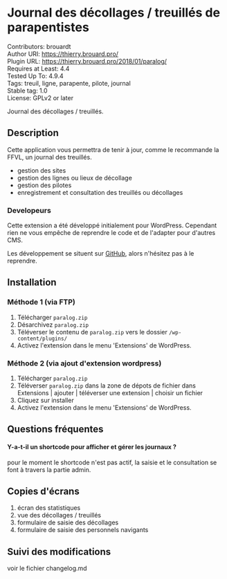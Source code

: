 # Journal des décollages / treuillés de parapentistes  
Contributors: brouardt  
Author URI: https://thierry.brouard.pro/  
Plugin URL: https://thierry.brouard.pro/2018/01/paralog/  
Requires at Least: 4.4  
Tested Up To: 4.9.4  
Tags: treuil, ligne, parapente, pilote, journal  
Stable tag: 1.0  
License: GPLv2 or later  

Journal des décollages / treuillés.

## Description

Cette application vous permettra de tenir à jour, comme le recommande la FFVL, un journal des treuillés.

* gestion des sites
* gestion des lignes ou lieux de décollage
* gestion des pilotes
* enregistrement et consultation des treuillés ou décollages

### Developeurs

Cette extension a été développé initialement pour WordPress. Cependant rien ne vous empêche de reprendre le code et de l'adapter pour d'autres CMS.

Les développement se situent sur [GitHub](https://github.com/brouardt/paralog), alors n'hésitez pas à le reprendre.

## Installation
### Méthode 1 (via FTP)

1. Télécharger `paralog.zip`
2. Désarchivez `paralog.zip`
3. Téléverser le contenu de `paralog.zip` vers le dossier `/wp-content/plugins/`
4. Activez l'extension dans le menu 'Extensions' de WordPress.

### Méthode 2 (via ajout d'extension wordpress)

1. Télécharger `paralog.zip`
2. Téléverser `paralog.zip` dans la zone de dépots de fichier dans Extensions | ajouter | téléverser une extension | choisir un fichier
3. Cliquez sur installer
4. Activez l'extension dans le menu 'Extensions' de WordPress.

## Questions fréquentes

#### Y-a-t-il un shortcode pour afficher et gérer les journaux ?

pour le moment le shortcode n'est pas actif, la saisie et le consultation se font à travers la partie admin.

## Copies d'écrans

1. écran des statistiques
2. vue des décollages / treuillés
3. formulaire de saisie des décollages
4. formulaire de saisie des personnels navigants

## Suivi des modifications

voir le fichier changelog.md
